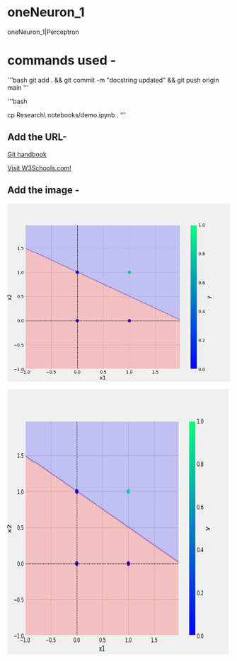 # oneNeuron_1
oneNeuron_1|Perceptron


# commands used -


'''bash
git add . && git commit  -m "docstring updated" && git push origin main
'''

'''bash

cp Research\ notebooks/demo.ipynb .
'''

## Add the URL-
[Git handbook](https://guides.github.com/introduction/git-handbook)

<a href="https://www.w3schools.com">Visit W3Schools.com!</a>

## Add the image -
![sample Image](plots/and.png)

<img src="plots/and.png" alt="Girl in a jacket" width="500" height="600">